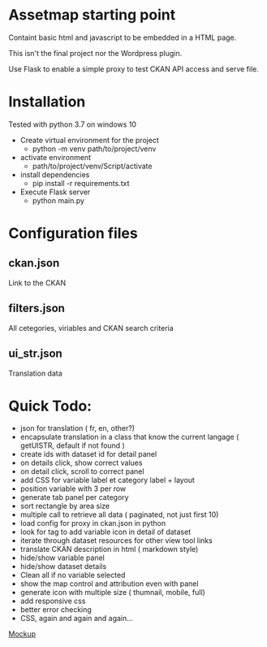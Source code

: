 # Assetmap starting point

Containt basic html and javascript to be embedded in a HTML page.

This isn't the final project nor the Wordpress plugin.

Use Flask to enable a simple proxy to test CKAN API access and serve file.

# Installation

Tested with python 3.7 on windows 10

* Create virtual environment for the project
    * python -m venv path/to/project/venv
* activate environment
    * path/to/project/venv/Script/activate
* install dependencies
    * pip install -r requirements.txt
* Execute Flask server
    * python main.py
    
# Configuration files

## ckan.json
 
Link to the CKAN 

## filters.json

All cetegories, viriables and CKAN search criteria

## ui_str.json

Translation data

# Quick Todo:

* json for translation ( fr, en, other?)
* encapsulate translation in a class that know the current langage ( getUISTR, default if not found )
* create ids with dataset id for detail panel
* on details click, show correct values
* on detail click, scroll to correct panel
* add CSS for variable label et category label + layout
* position variable with 3 per row
* generate tab panel per category
* sort rectangle by area size
* multiple call to retrieve all data ( paginated, not just first 10)
* load config for proxy in ckan.json in python
* look for tag to add variable icon in detail of dataset
* iterate through dataset resources for other view tool links
* translate CKAN description in html ( markdown style)
* hide/show variable panel
* hide/show dataset details
* Clean all if no variable selected 
* show the map control and attribution even with panel
* generate icon with multiple size ( thumnail, mobile, full)
* add responsive css
* better error checking
* CSS, again and again and again...


[Mockup](https://xd.adobe.com/view/f27999f2-a6d1-4498-51b1-37dc757286ff-8448/screen/6b487dff-190c-45b1-b1ca-478295611337/Web-1920-15/)